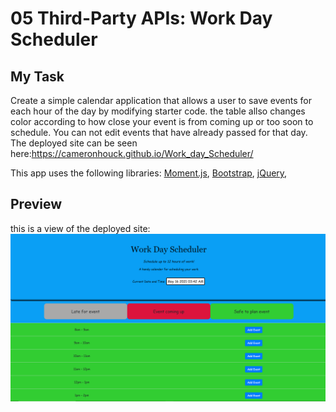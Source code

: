 # 05 Third-Party APIs: Work Day Scheduler

## My Task
Create a simple calendar application that allows a user to save events for each hour of the day by modifying starter code. the table allso changes color according to how close your event is from coming up or too soon to schedule. You can not edit events that have already passed for that day. The deployed site can be seen here:https://cameronhouck.github.io/Work_day_Scheduler/

This app uses the following libraries: [Moment.js](https://momentjs.com/), [Bootstrap](https://getbootstrap.com/), [jQuery](https://api.jquery.com/),

## Preview
this is a view of the deployed site:
![](./assets/Screenshot_73.png)
